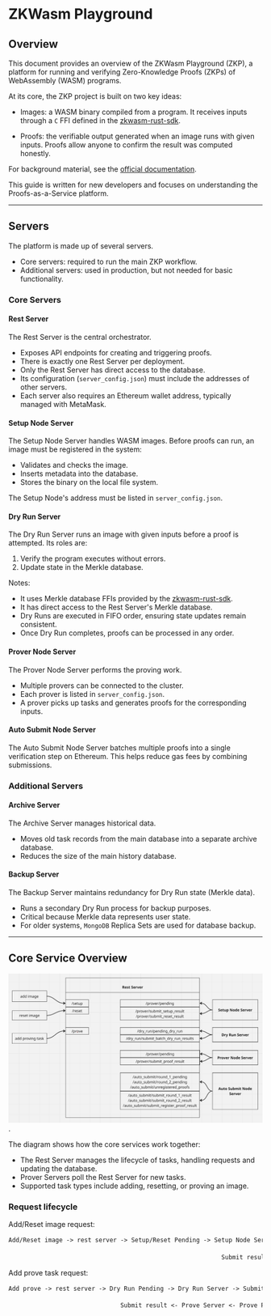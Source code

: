 # ZKWasm Playground

## Overview

This document provides an overview of the ZKWasm Playground (ZKP), a platform for running and verifying Zero-Knowledge Proofs
(ZKPs) of WebAssembly (WASM) programs.

At its core, the ZKP project is built on two key ideas:

- Images: a WASM binary compiled from a program. It receives inputs through a `C` FFI defined in the
  [zkwasm-rust-sdk](https://github.com/DelphinusLab/zkWasm-rust/blob/main/src/lib.rs).

- Proofs: the verifiable output generated when an image runs with given inputs. Proofs allow anyone to confirm the result was
  computed honestly.

For background material, see the [official documentation](https://zkwasmdoc.gitbook.io/delphinus-zkwasm/).

This guide is written for new developers and focuses on understanding the Proofs-as-a-Service platform.

______________________________________________________________________

## Servers

The platform is made up of several servers.

- Core servers: required to run the main ZKP workflow.
- Additional servers: used in production, but not needed for basic functionality.

### Core Servers

#### Rest Server

The Rest Server is the central orchestrator.

- Exposes API endpoints for creating and triggering proofs.
- There is exactly one Rest Server per deployment.
- Only the Rest Server has direct access to the database.
- Its configuration (`server_config.json`) must include the addresses of other servers.
- Each server also requires an Ethereum wallet address, typically managed with MetaMask.

#### Setup Node Server

The Setup Node Server handles WASM images. Before proofs can run, an image must be registered in the system:

- Validates and checks the image.
- Inserts metadata into the database.
- Stores the binary on the local file system.

The Setup Node's address must be listed in `server_config.json`.

#### Dry Run Server

The Dry Run Server runs an image with given inputs before a proof is attempted. Its roles are:

1. Verify the program executes without errors.
1. Update state in the Merkle database.

Notes:

- It uses Merkle database FFIs provided by the [zkwasm-rust-sdk](https://github.com/DelphinusLab/zkWasm-rust).
- It has direct access to the Rest Server's Merkle database.
- Dry Runs are executed in FIFO order, ensuring state updates remain consistent.
- Once Dry Run completes, proofs can be processed in any order.

#### Prover Node Server

The Prover Node Server performs the proving work.

- Multiple provers can be connected to the cluster.
- Each prover is listed in `server_config.json`.
- A prover picks up tasks and generates proofs for the corresponding inputs.

#### Auto Submit Node Server

The Auto Submit Node Server batches multiple proofs into a single verification step on Ethereum. This helps reduce gas fees by
combining submissions.

### Additional Servers

#### Archive Server

The Archive Server manages historical data.

- Moves old task records from the main database into a separate archive database.
- Reduces the size of the main history database.

#### Backup Server

The Backup Server maintains redundancy for Dry Run state (Merkle data).

- Runs a secondary Dry Run process for backup purposes.
- Critical because Merkle data represents user state.
- For older systems, `MongoDB` Replica Sets are used for database backup.

______________________________________________________________________

## Core Service Overview

![ZKP Core Services](./diagrams/overview.png).

The diagram shows how the core services work together:

- The Rest Server manages the lifecycle of tasks, handling requests and updating the database.
- Prover Servers poll the Rest Server for new tasks.
- Supported task types include adding, resetting, or proving an image.

### Request lifecycle

Add/Reset image request:

```markdown
Add/Reset image -> rest server -> Setup/Reset Pending -> Setup Node Server ---
                                                                             |
                                                           Submit result <----
```

Add prove task request:

```markdown
Add prove -> rest server -> Dry Run Pending -> Dry Run Server -> Submit result ----
                                                                                  |
                               Submit result <- Prove Server <- Prove Pending <----
```
